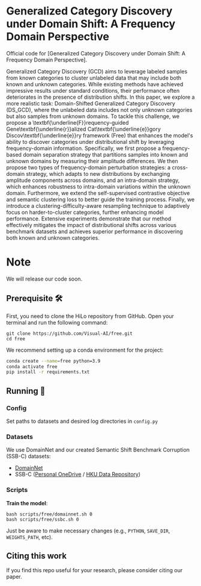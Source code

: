
# Generalized Category Discovery under Domain Shift: A Frequency Domain Perspective
Official code for  [Generalized Category Discovery under Domain Shift: A Frequency Domain Perspective].

Generalized Category Discovery (GCD) aims to leverage labeled samples from known categories to cluster unlabeled data that may include both known and unknown categories. While existing methods have achieved impressive results under standard conditions, their performance often deteriorates in the presence of distribution shifts. In this paper, we explore a more realistic task: Domain-Shifted Generalized Category Discovery (DS_GCD), where the unlabeled data includes not only unknown categories but also samples from unknown domains. To tackle this challenge, we propose a \textbf{\underline{F}}requency-guided Gene\textbf{\underline{r}}alized Cat\textbf{\underline{e}}gory Discov\textbf{\underline{e}}ry framework (Free) that enhances the model's ability to discover categories under distributional shift by leveraging frequency-domain information. Specifically, we first propose a frequency-based domain separation strategy that partitions samples into known and unknown domains by measuring their amplitude differences. We then propose two types of frequency-domain perturbation strategies: a cross-domain strategy, which adapts to new distributions by exchanging amplitude components across domains, and an intra-domain strategy, which enhances robustness to intra-domain variations within the unknown domain. Furthermore, we extend the self-supervised contrastive objective and semantic clustering loss to better guide the training process. Finally, we introduce a clustering-difficulty-aware resampling technique to adaptively focus on harder-to-cluster categories, further enhancing model performance. Extensive experiments demonstrate that our method effectively mitigates the impact of distributional shifts across various benchmark datasets and achieves superior performance in discovering both known and unknown categories.


# Note
We will release our code soon.


## Prerequisite 🛠️

First, you need to clone the HiLo repository from GitHub. Open your terminal and run the following command:

```
git clone https://github.com/Visual-AI/free.git
cd free
```

We recommend setting up a conda environment for the project:

```bash
conda create --name=free python=3.9
conda activate free
pip install -r requirements.txt
```

## Running 🏃
### Config

Set paths to datasets and desired log directories in ```config.py```


### Datasets

We use DomainNet and our created Semantic Shift Benchmark Corruption (SSB-C) datasets:

* [DomainNet](https://ai.bu.edu/M3SDA/)
* SSB-C ([Personal OneDrive](https://connecthkuhk-my.sharepoint.com/:u:/g/personal/hjwang_connect_hku_hk/EeeL3WQ0zWdEsXhmmYeHBUUBnNVpNWbVm7mVA-jiyNVnNw?e=Dc4pWl) / [HKU Data Repository](https://doi.org/10.25442/hku.28607261))

### Scripts

**Train the model**:

```
bash scripts/free/domainnet.sh 0
bash scripts/free/ssbc.sh 0
```
Just be aware to make necessary changes (e.g., ``PYTHON``, ``SAVE_DIR``, ``WEIGHTS_PATH``, etc).



## Citing this work
<span id="jump"></span>
If you find this repo useful for your research, please consider citing our paper.
